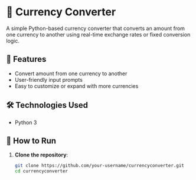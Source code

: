 # 💱 Currency Converter

A simple Python-based currency converter that converts an amount from one currency to another using real-time exchange rates or fixed conversion logic.

## 🚀 Features
- Convert amount from one currency to another
- User-friendly input prompts
- Easy to customize or expand with more currencies

## 🛠️ Technologies Used
- Python 3

## 🧾 How to Run

1. **Clone the repository**:
   ```bash
   git clone https://github.com/your-username/currencyconverter.git
   cd currencyconverter
